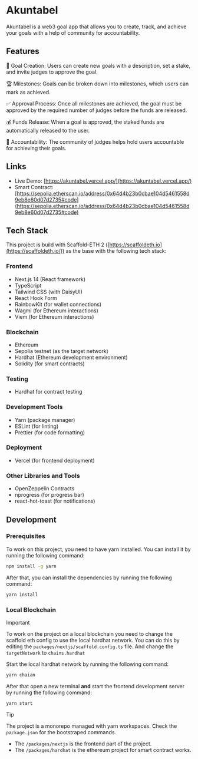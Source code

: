 # Akuntabel

Akuntabel is a web3 goal app that allows you to create, track, and achieve your
goals with a help of community for accountability.

## Features

🎯 Goal Creation: Users can create new goals with a description, set a stake,
and invite judges to approve the goal.

🏆 Milestones: Goals can be broken down into milestones, which users can mark as
achieved.

✅ Approval Process: Once all milestones are achieved, the goal must be approved
by the required number of judges before the funds are released.

💰 Funds Release: When a goal is approved, the staked funds are automatically
released to the user.

👥 Accountability: The community of judges helps hold users accountable for
achieving their goals.

## Links

- Live Demo: [https://akuntabel.vercel.app/](https://akuntabel.vercel.app/)
- Smart Contract:
  [https://sepolia.etherscan.io/address/0x64d4b23b0cbae104d5461558d9eb8e60d07d2735#code](https://sepolia.etherscan.io/address/0x64d4b23b0cbae104d5461558d9eb8e60d07d2735#code)

## Tech Stack

This project is build with Scaffold-ETH 2
([https://scaffoldeth.io](https://scaffoldeth.io/)) as the base with the
following tech stack:

### Frontend

- Next.js 14 (React framework)
- TypeScript
- Tailwind CSS (with DaisyUI)
- React Hook Form
- RainbowKit (for wallet connections)
- Wagmi (for Ethereum interactions)
- Viem (for Ethereum interactions)

### Blockchain

- Ethereum
- Sepolia testnet (as the target network)
- Hardhat (Ethereum development environment)
- Solidity (for smart contracts)

### Testing

- Hardhat for contract testing

### Development Tools

- Yarn (package manager)
- ESLint (for linting)
- Prettier (for code formatting)

### Deployment

- Vercel (for frontend deployment)

### Other Libraries and Tools

- OpenZeppelin Contracts
- nprogress (for progress bar)
- react-hot-toast (for notifications)

## Development

### Prerequisites

To work on this project, you need to have yarn installed. You can install it by
running the following command:

```bash
npm install -g yarn
```

After that, you can install the dependencies by running the following command:

```bash
yarn install
```

### Local Blockchain

> [!IMPORTANT]
> To work on the project on a local blockchain you need to change the scaffold
> eth config to use the local hardhat network. You can do this by editing the
> `packages/nextjs/scaffold.config.ts` file. And change the `targetNetwork` to
> `chains.hardhat`

Start the local hardhat network by running the following command:

```bash
yarn chaian
```

After that open a new terminal **and** start the frontend development server by
running the following command:

```bash
yarn start
```

> [!TIP]
>
> The project is a monorepo managed with yarn workspaces. Check the
> `package.json` for the bootstraped commands.
>
> - The `/packages/nextjs` is the frontend part of the project.
> - The `/packages/hardhat` is the ethereum project for smart contract works.
